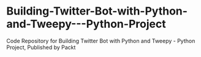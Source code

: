 # Building-Twitter-Bot-with-Python-and-Tweepy---Python-Project
Code Repository for Building Twitter Bot with Python and Tweepy - Python Project, Published by Packt

